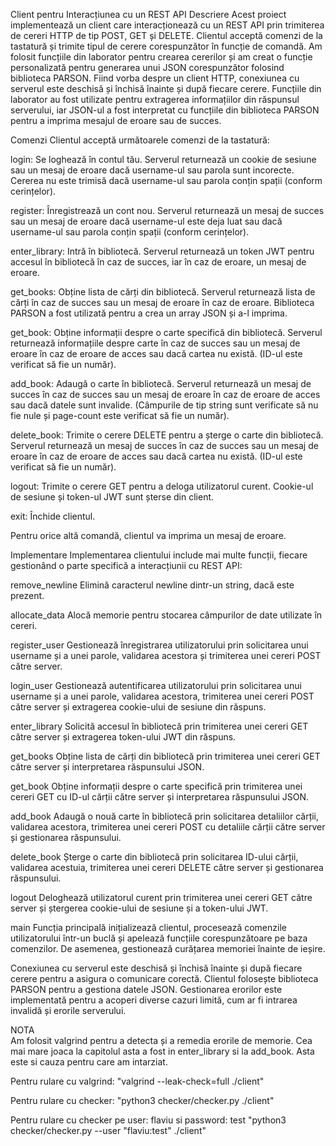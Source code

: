 Client pentru Interacțiunea cu un REST API
Descriere
Acest proiect implementează un client care interacționează cu un REST API prin trimiterea de cereri HTTP de tip POST, GET și DELETE. Clientul acceptă comenzi de la tastatură și trimite tipul de cerere corespunzător în funcție de comandă. Am folosit funcțiile din laborator pentru crearea cererilor și am creat o funcție personalizată pentru generarea unui JSON corespunzător folosind biblioteca PARSON. Fiind vorba despre un client HTTP, conexiunea cu serverul este deschisă și închisă înainte și după fiecare cerere. Funcțiile din laborator au fost utilizate pentru extragerea informațiilor din răspunsul serverului, iar JSON-ul a fost interpretat cu funcțiile din biblioteca PARSON pentru a imprima mesajul de eroare sau de succes.

Comenzi
Clientul acceptă următoarele comenzi de la tastatură:

login: Se loghează în contul tău. Serverul returnează un cookie de sesiune sau un mesaj de eroare dacă username-ul sau parola sunt incorecte. Cererea nu este trimisă dacă username-ul sau parola conțin spații (conform cerințelor).

register: Înregistrează un cont nou. Serverul returnează un mesaj de succes sau un mesaj de eroare dacă username-ul este deja luat sau dacă username-ul sau parola conțin spații (conform cerințelor).

enter_library: Intră în bibliotecă. Serverul returnează un token JWT pentru accesul în bibliotecă în caz de succes, iar în caz de eroare, un mesaj de eroare.

get_books: Obține lista de cărți din bibliotecă. Serverul returnează lista de cărți în caz de succes sau un mesaj de eroare în caz de eroare. Biblioteca PARSON a fost utilizată pentru a crea un array JSON și a-l imprima.

get_book: Obține informații despre o carte specifică din bibliotecă. Serverul returnează informațiile despre carte în caz de succes sau un mesaj de eroare în caz de eroare de acces sau dacă cartea nu există. (ID-ul este verificat să fie un număr).

add_book: Adaugă o carte în bibliotecă. Serverul returnează un mesaj de succes în caz de succes sau un mesaj de eroare în caz de eroare de acces sau dacă datele sunt invalide. (Câmpurile de tip string sunt verificate să nu fie nule și page-count este verificat să fie un număr).

delete_book: Trimite o cerere DELETE pentru a șterge o carte din bibliotecă. Serverul returnează un mesaj de succes în caz de succes sau un mesaj de eroare în caz de eroare de acces sau dacă cartea nu există. (ID-ul este verificat să fie un număr).

logout: Trimite o cerere GET pentru a deloga utilizatorul curent. Cookie-ul de sesiune și token-ul JWT sunt șterse din client.

exit: Închide clientul.

Pentru orice altă comandă, clientul va imprima un mesaj de eroare.

Implementare
Implementarea clientului include mai multe funcții, fiecare gestionând o parte specifică a interacțiunii cu REST API:

remove_newline
Elimină caracterul newline dintr-un string, dacă este prezent.

allocate_data
Alocă memorie pentru stocarea câmpurilor de date utilizate în cereri.

register_user
Gestionează înregistrarea utilizatorului prin solicitarea unui username și a unei parole, validarea acestora și trimiterea unei cereri POST către server.

login_user
Gestionează autentificarea utilizatorului prin solicitarea unui username și a unei parole, validarea acestora, trimiterea unei cereri POST către server și extragerea cookie-ului de sesiune din răspuns.

enter_library
Solicită accesul în bibliotecă prin trimiterea unei cereri GET către server și extragerea token-ului JWT din răspuns.

get_books
Obține lista de cărți din bibliotecă prin trimiterea unei cereri GET către server și interpretarea răspunsului JSON.

get_book
Obține informații despre o carte specifică prin trimiterea unei cereri GET cu ID-ul cărții către server și interpretarea răspunsului JSON.

add_book
Adaugă o nouă carte în bibliotecă prin solicitarea detaliilor cărții, validarea acestora, trimiterea unei cereri POST cu detaliile cărții către server și gestionarea răspunsului.

delete_book
Șterge o carte din bibliotecă prin solicitarea ID-ului cărții, validarea acestuia, trimiterea unei cereri DELETE către server și gestionarea răspunsului.

logout
Deloghează utilizatorul curent prin trimiterea unei cereri GET către server și ștergerea cookie-ului de sesiune și a token-ului JWT.

main
Funcția principală inițializează clientul, procesează comenzile utilizatorului într-un buclă și apelează funcțiile corespunzătoare pe baza comenzilor. De asemenea, gestionează curățarea memoriei înainte de ieșire.

Conexiunea cu serverul este deschisă și închisă înainte și după fiecare cerere pentru a asigura o comunicare corectă.
Clientul folosește biblioteca PARSON pentru a gestiona datele JSON.
Gestionarea erorilor este implementată pentru a acoperi diverse cazuri limită, cum ar fi intrarea invalidă și erorile serverului.

NOTA  
Am folosit valgrind pentru a detecta și a remedia erorile de memorie. Cea mai mare joaca la capitolul asta a fost in enter_library si la add_book. Asta este si cauza pentru care am intarziat. 

Pentru rulare cu valgrind:
 "valgrind --leak-check=full ./client"

Pentru rulare cu checker:
"python3 checker/checker.py ./client"

Pentru rulare cu checker pe user: flaviu si password: test
"python3 checker/checker.py --user "flaviu:test"  ./client"

